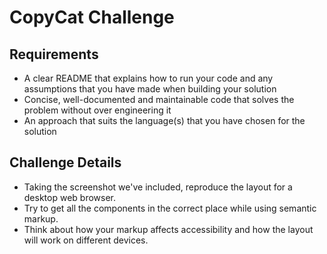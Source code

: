 # CopyCat Challenge

## Requirements

- A clear README that explains how to run your code and any assumptions that you have made when building your solution
- Concise, well-documented and maintainable code that solves the problem without over engineering it
- An approach that suits the language(s) that you have chosen for the solution

## Challenge Details

- Taking the screenshot we've included, reproduce the layout for a desktop web browser.
- Try to get all the components in the correct place while using semantic markup.
- Think about how your markup affects accessibility and how the layout will work on different devices.
